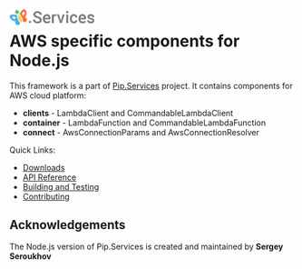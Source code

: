 # <img src="https://github.com/pip-services/pip-services/raw/master/design/Logo.png" alt="Pip.Services Logo" style="max-width:30%"> <br/> AWS specific components for Node.js

This framework is a part of [Pip.Services](https://github.com/pip-services/pip-services) project.
It contains components for AWS cloud platform:

- **clients** - LambdaClient and CommandableLambdaClient
- **container** - LambdaFunction and CommandableLambdaFunction
- **connect** - AwsConnectionParams and AwsConnectionResolver

Quick Links:

* [Downloads](https://github.com/pip-services3-node/pip-services3-aws-node/blob/master/docs/Downloads.md)
* [API Reference](https://pip-services3-node.github.io/pip-services3-aws-node/globals.html)
* [Building and Testing](https://github.com/pip-services3-node/pip-services3-aws-node/blob/master/docs/Development.md)
* [Contributing](https://github.com/pip-services3-node/pip-services3-aws-node/blob/master/docs/Development.md#contrib)

## Acknowledgements

The Node.js version of Pip.Services is created and maintained by **Sergey Seroukhov**
